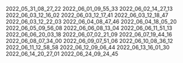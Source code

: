 
2022_05_31_08_27_22
2022_06_01_09_55_33
2022_06_02_14_27_13
2022_06_03_12_16_02
2022_06_03_12_17_41
2022_06_03_12_18_47
2022_06_03_12_22_03
2022_06_04_08_47_46
2022_06_04_18_05_20
2022_06_05_09_56_08
2022_06_06_08_13_04
2022_06_06_11_51_13
2022_06_06_20_03_18
2022_06_07_02_21_09
2022_06_07_19_44_16
2022_06_08_07_34_00
2022_06_09_07_51_06
2022_06_10_08_36_12
2022_06_11_12_58_58
2022_06_12_09_06_44
2022_06_13_16_01_30
2022_06_14_20_27_01
2022_06_24_09_24_45